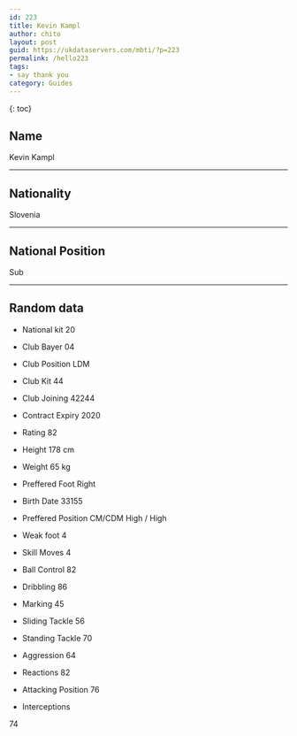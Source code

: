 ```yaml
---
id: 223
title: Kevin Kampl
author: chito
layout: post
guid: https://ukdataservers.com/mbti/?p=223
permalink: /hello223
tags:
- say thank you
category: Guides
---
```



{: toc}

## Name  
Kevin Kampl 

* * *

## Nationality  
Slovenia 

* * *

## National Position  
Sub 

* * *

## Random data 

  * National kit 
20 

  * Club 
Bayer 04 

  * Club Position 
LDM 

  * Club Kit 
44 

  * Club Joining 
42244 

  * Contract Expiry 
2020 

  * Rating 
82 

  * Height 
178 cm 

  * Weight 
65 kg 

  * Preffered Foot 
Right 

  * Birth Date 
33155 

  * Preffered Position 
CM/CDM High / High 

  * Weak foot 
4 

  * Skill Moves 
4 

  * Ball Control 
82 

  * Dribbling 
86 

  * Marking 
45 

  * Sliding Tackle 
56 

  * Standing Tackle 
70 

  * Aggression 
64 

  * Reactions 
82 

  * Attacking Position 
76 

  * Interceptions 

74